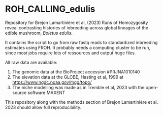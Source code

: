 # ROH_CALLING_edulis
Repository for Brejon Lamartinière et al, (2023) Runs of Homozygosity reveal contrasting histories of inbreeding across global lineages of the edible mushroom, *Boletus edulis*.

It contains the script to go from raw fastq reads to standardized inbreeding estimates using FROH.
It probably needs a computing cluster to be run, since most jobs require lots of ressources and output huge files.

All raw data are available:
1) The genomic data at the BioProject accession #PRJNA1010140
2) The elevation data at the GLOBE, Hasting et al, 1999 at https://www.ngdc.noaa.gov/mgg/topo/
3) The niche modelling was made as in Tremble et al, 2023 with the open-source software MAXENT


This repository along with the methods section of Brejon Lamartinière et al. 2023 should allow full reproducibility. 



